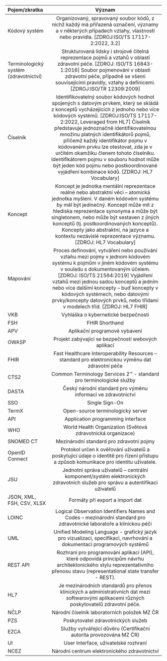 | Pojem/zkratka  | Význam  |
|:---------|:----------:|
| Kódový systém|Organizovaný, spravovaný soubor kódů, z nichž každý má přiřazená označení, významy a v některých případech vztahy, vlastnosti nebo pravidla. [ZDROJ:ISO/TS 17117-2:2022, 3.2]|
| Terminologický systém (zdravotnictví) | Strukturovaná lidsky i strojově čitelná reprezentace pojmů a vztahů v oblasti zdravotní péče. [ZDROJ: ISO/TS 16843-1:2016] Soubor pojmenování v oblasti zdravotní péče, případně se všemi souvisejícími pravidly, vztahy a definicemi. [ZDROJ:ISO/TR 12309:2009]  |
| Číselník|Identifikovatelný soubor kódových hodnot spojených s datovým prvkem, který se skládá z konceptů vycházejících z jednoho nebo více kódových systémů. [ZDROJ:ISO/TS 17117-2:2022, Leveraged from HL7] Číselník představuje jednoznačně identifikovatelnou množinu platných identifikátorů pojmů, přičemž každý identifikátor pojmu v kódovaném prvku lze otestovat, zda je v určitém okamžiku členem tohoto číselníku. Identifikátorem pojmu v souboru hodnot může být jeden kód pojmu nebo postkoordinované vyjádření kombinace kódů. [ZDROJ: HL7 Vocabulary]|
| Koncept|Koncept je jednotka mentální reprezentace reálné nebo abstraktní věci – atomická jednotka myšlení. V daném kódovém systému by měl být jedinečný. Koncept může mít z hlediska reprezentace synonyma a může být singletonem, nebo může být sestaven z jiných konceptů (tj. postkoordinovaných konceptů). Koncepty jako abstraktní, na jazyce a kontextu nezávislé reprezentace významu. [ZDROJ: HL7 Vocabulary]|
| Mapování|Proces definování, vytváření nebo používání vztahu mezi pojmy v jednom kódovém systému k pojmům v jiném kódovém systému v souladu s dokumentovaným účelem. [ZDROJ: ISO/TS 21564:2019] Vyjádření vztahů mezi jednou sadou konceptů a jedním nebo více dalšími koncepty – buď koncepty v kódových systémech, nebo datovými prvky/koncepty datových prvků, nebo třídami v modelech tříd. [ZDROJ: HL7 FHIR]|
| VKB|Vyhláška o kybernetické bezpečnosti|
| FSH|FHIR Shorthand|
| APV|Aplikační programové vybavení|
| OWASP|Projekt zabývající se bezpečností webových aplikací|
| FHIR|Fast Healthcare Interoperability Resources – standard pro elektronickou výměnu dat zdravotní péče|
| CTS2|Common Terminology Services 2™ - standard pro terminologické služby|
| DASTA|Český národní standard pro výměnu informací ve zdravotnictví|
| SSO|Single Sign-On|
| TermX|Open-source terminologický server|
| API|Application programming interface| 
| WHO|World Health Organization (Světová zdravotnická organizace)|
| SNOMED CT|Mezinárodní standard pro zdravotní pojmy|
| OpenID Connect|Protokol určen k ověřování uživatelů a poskytující údaje o identitě pro řízení přístupu a způsob komunikace pro identitu uživatele.|
| JSU|Jednotní správa uživatelů – centrální komponent/systém elektronických zdravotních služeb pro správu a autentifikaci uživatelů|
| JSON, XML, FSH, CSV, XLSX|Formáty při export a import dat |
| LOINC|Logical Observation Identifiers Names and Codes – mezinárodní standard pro zdravotnické laboratoře a klinickou péči|
| UML|Unified Modeling Language - grafický jazyk pro vizualizaci, specifikaci, navrhování a dokumentaci programových systémů|
| REST API|Rozhraní pro programování aplikací (API), které odpovídá principům návrhu architektonického stylu reprezentativního přenosu stavu (representational state transfer - REST).|
| HL7|Je mezinárodních standardů pro přenos klinických a administrativních dat mezi softwarovými aplikacemi různých poskytovatelů zdravotní péče.|
| NČLP|Národní číselník laboratorních položek MZ ČR|
| PZS|Poskytovatel zdravotnických služeb|
| EZCA|Služby vytvářející důvěru (Certifikační autorita provozována MZ ČR)|
| UI|User Interface, uživatelské rozhraní|
| NCEZ|Národní centrum elektronického zdravotnictví|
